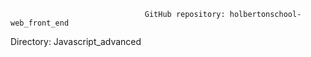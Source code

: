 


                                  GitHub repository: holbertonschool-web_front_end
Directory: Javascript_advanced
